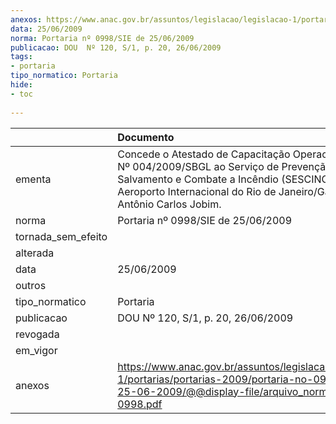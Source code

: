 ```yaml
---
anexos: https://www.anac.gov.br/assuntos/legislacao/legislacao-1/portarias/portarias-2009/portaria-no-0998-sie-de-25-06-2009/@@display-file/arquivo_norma/PA2009-0998.pdf
data: 25/06/2009
norma: Portaria nº 0998/SIE de 25/06/2009
publicacao: DOU  Nº 120, S/1, p. 20, 26/06/2009
tags:
- portaria
tipo_normatico: Portaria
hide: 
- toc 
 
---
```


|                    | Documento                                                                                                                                                                                                            |
|:-------------------|:---------------------------------------------------------------------------------------------------------------------------------------------------------------------------------------------------------------------|
| ementa             | Concede o Atestado de Capacitação Operacional (ACOP) Nº 004/2009/SBGL ao Serviço de Prevenção, Salvamento e Combate a Incêndio (SESCINC) do Aeroporto Internacional do Rio de Janeiro/Galeão - Antônio Carlos Jobim. |
| norma              | Portaria nº 0998/SIE de 25/06/2009                                                                                                                                                                                   |
| tornada_sem_efeito |                                                                                                                                                                                                                      |
| alterada           |                                                                                                                                                                                                                      |
| data               | 25/06/2009                                                                                                                                                                                                           |
| outros             |                                                                                                                                                                                                                      |
| tipo_normatico     | Portaria                                                                                                                                                                                                             |
| publicacao         | DOU  Nº 120, S/1, p. 20, 26/06/2009                                                                                                                                                                                  |
| revogada           |                                                                                                                                                                                                                      |
| em_vigor           |                                                                                                                                                                                                                      |
| anexos             | https://www.anac.gov.br/assuntos/legislacao/legislacao-1/portarias/portarias-2009/portaria-no-0998-sie-de-25-06-2009/@@display-file/arquivo_norma/PA2009-0998.pdf                                                    |